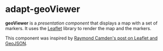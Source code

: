 # adapt-geoViewer

**geoViewer** is a *presentation component* that displays a map with a set of markers. It uses the [Leaflet](https://leafletjs.com/) library to render the map and the markers.

This component was inspired by [Raymond Camden's post on Leaflet and GeoJSON](https://www.raymondcamden.com/2024/08/23/mapping-with-leaflet). 
